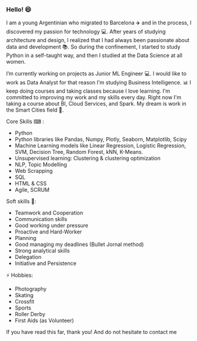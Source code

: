### Hello! 😄
I am a young Argentinian who migrated to Barcelona ✈️ and in the process, I discovered my passion for technology 💻. After years of studying architecture and design, I realized that I had always been passionate about data and development 📚. So during the confinement, I started to study Python in a self-taught way, and then I studied at the Data Science at all women. 

I’m currently working on projects as Junior ML Engineer 💻. I would like to work as Data Analyst for that reason I'm studying Business Intelligence. 📊 I keep doing courses and taking classes because I love learning. I'm committed to improving my work and my skills every day. Right now I'm taking a course about BI, Cloud Services, and Spark. My dream  is work in the Smart Cities field 🏢.


Core Skills ⌨ :
- Python
- Python libraries like Pandas, Numpy, Plotly, Seaborn, Matplotlib, Scipy
- Machine Learning models like Linear Regression, Logistic Regression, SVM, Decision Tree, Random Forest, kNN, K-Means.
- Unsupervised learning: Clustering & clustering optimization
- NLP, Topic Modelling
- Web Scrapping
- SQL
- HTML & CSS
- Agile, SCRUM

Soft skills 👩:
- Teamwork and Cooperation
- Communication skills
- Good working under pressure
- Proactive and Hard-Worker
- Planning
- Good managing my deadlines (Bullet Jornal method)
- Strong analytical skills
- Delegation
- Initiative and Persistence

⚡ Hobbies: 
- Photography
- Skating
- Crossfit 
- Sports
- Roller Derby 
- First Aids (as Volunteer) 

If you have read this far, thank you! And do not hesitate to contact me
